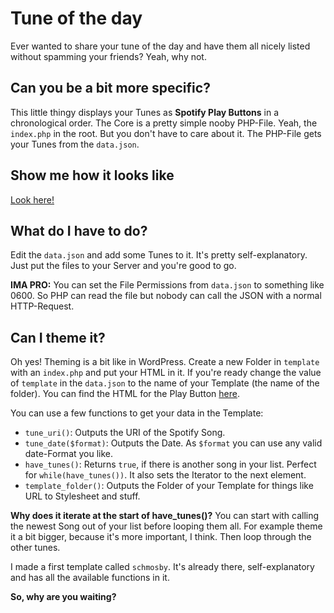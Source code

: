 Tune of the day
========

Ever wanted to share your tune of the day and have them all nicely listed without spamming your friends? Yeah, why not.

## Can you be a bit more specific?

This little thingy displays your Tunes as __Spotify Play Buttons__ in a chronological order. The Core is a pretty simple nooby PHP-File. Yeah, the `index.php` in the root. But you don't have to care about it. The PHP-File gets your Tunes from the `data.json`.

## Show me how it looks like

[Look here!](http://tune.verwebbt.de)

## What do I have to do?

Edit the `data.json` and add some Tunes to it. It's pretty self-explanatory. Just put the files to your Server and you're good to go.

__IMA PRO:__ You can set the File Permissions from `data.json` to something like 0600. So PHP can read the file but nobody can call the JSON with a normal HTTP-Request.

## Can I theme it?

Oh yes! Theming is a bit like in WordPress. Create a new Folder in `template` with an `index.php`  and put your HTML in it. If you're ready change the value of `template` in the `data.json` to the name of your Template (the name of the folder).
You can find the HTML for the Play Button [here](https://developer.spotify.com/technologies/widgets/spotify-play-button/).

You can use a few functions to get your data in the Template:

* `tune_uri()`: Outputs the URI of the Spotify Song.
* `tune_date($format)`: Outputs the Date. As `$format` you can use any valid date-Format you like.
* `have_tunes()`: Returns `true`, if there is another song in your list. Perfect for `while(have_tunes())`. It also sets the Iterator to the next element.
* `template_folder()`: Outputs the Folder of your Template for things like URL to Stylesheet and stuff.

__Why does it iterate at the start of have_tunes()?__
You can start with calling the newest Song out of your list before looping them all. For example theme it a bit bigger, because it's more important, I think. Then loop through the other tunes.

I made a first template called `schmosby`. It's already there, self-explanatory and has all the available functions in it.

__So, why are you waiting?__
